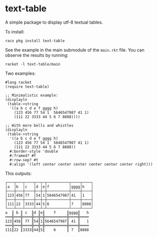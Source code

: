 text-table
==========
A simple package to display utf-8 textual tables.

To install:
```
raco pkg install text-table
```

See the example in the main submodule of the `main.rkt` file.
You can observe the results by running:
```
racket -l text-table/main
```

Two examples:
```
#lang racket
(require text-table)

;; Minimalistic example:
(displayln
 (table->string
  '((a b c d e f gggg h)
    (123 456 77 54 1  5646547987 41 1)
    (111 22 3333 44 5 6 7 8888))))

;; With more bells and whistles
(displayln
 (table->string
  '((a b c d e f gggg h)
    (123 456 77 54 1  5646547987 41 1)
    (111 22 3333 44 5 6 7 8888))
  #:border-style 'double
  #:framed? #f
  #:row-sep? #t
  #:align '(left center center center center center center right)))
```
This outputs:
```
┌───┬───┬────┬──┬─┬──────────┬────┬────┐
│a  │b  │c   │d │e│f         │gggg│h   │
├───┼───┼────┼──┼─┼──────────┼────┼────┤
│123│456│77  │54│1│5646547987│41  │1   │
├───┼───┼────┼──┼─┼──────────┼────┼────┤
│111│22 │3333│44│5│6         │7   │8888│
└───┴───┴────┴──┴─┴──────────┴────┴────┘
a  ║ b ║ c  ║d ║e║    f     ║gggg║   h
═══╬═══╬════╬══╬═╬══════════╬════╬════
123║456║ 77 ║54║1║5646547987║ 41 ║   1
═══╬═══╬════╬══╬═╬══════════╬════╬════
111║22 ║3333║44║5║    6     ║ 7  ║8888
```





